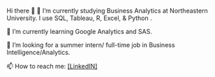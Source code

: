 Hi there 👋
🔭 I’m currently studying Business Analytics at Northeastern University. I use SQL, Tableau, R, Excel, & Python .

🌱 I’m currently learning Google Analytics and SAS.

👯 I’m looking for a summer intern/ full-time job in Business Intelligence/Analytics.

📫 How to reach me: [[LinkedIN]](https://www.linkedin.com/in/kaixinyang/)
